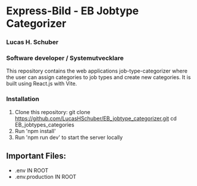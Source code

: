 # Express-Bild - EB Jobtype Categorizer
### Lucas H. Schuber
### Software developer / Systemutvecklare

This repository contains the web applications job-type-categorizer where the user can assign categories to job types and create new categories.  It is built using React.js with Vite.

### Installation
1. Clone this repository:
   git clone https://github.com/LucasHSchuber/EB_jobtype_categorizer.git
   cd EB_jobtypes_categories
2. Run 'npm install'
3. Run 'npm run dev' to start the server locally

## Important Files:
- .env IN ROOT
- .env.production IN ROOT